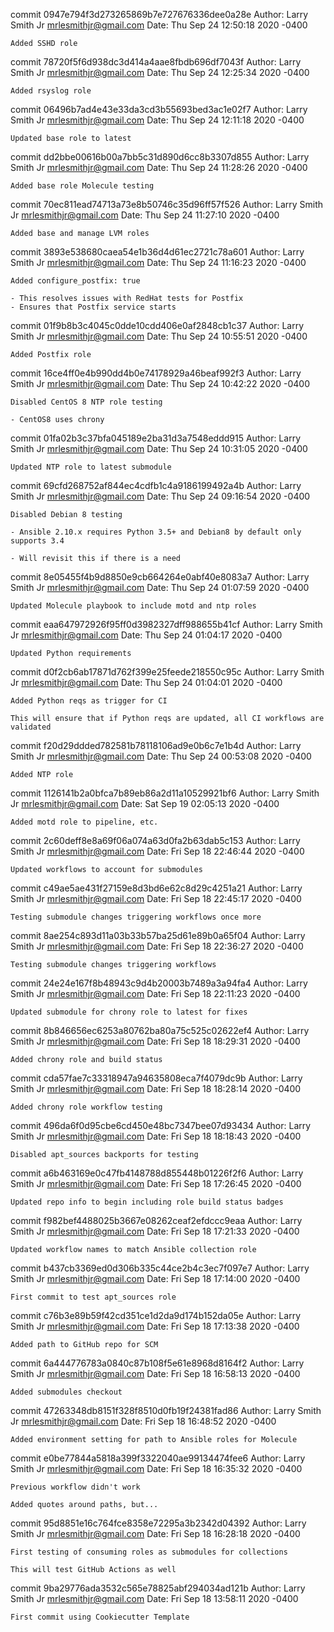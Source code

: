 commit 0947e794f3d273265869b7e727676336dee0a28e
Author: Larry Smith Jr <mrlesmithjr@gmail.com>
Date:   Thu Sep 24 12:50:18 2020 -0400

    Added SSHD role

commit 78720f5f6d938dc3d414a4aae8fbdb696df7043f
Author: Larry Smith Jr <mrlesmithjr@gmail.com>
Date:   Thu Sep 24 12:25:34 2020 -0400

    Added rsyslog role

commit 06496b7ad4e43e33da3cd3b55693bed3ac1e02f7
Author: Larry Smith Jr <mrlesmithjr@gmail.com>
Date:   Thu Sep 24 12:11:18 2020 -0400

    Updated base role to latest

commit dd2bbe00616b00a7bb5c31d890d6cc8b3307d855
Author: Larry Smith Jr <mrlesmithjr@gmail.com>
Date:   Thu Sep 24 11:28:26 2020 -0400

    Added base role Molecule testing

commit 70ec811ead74713a73e8b50746c35d96ff57f526
Author: Larry Smith Jr <mrlesmithjr@gmail.com>
Date:   Thu Sep 24 11:27:10 2020 -0400

    Added base and manage LVM roles

commit 3893e538680caea54e1b36d4d61ec2721c78a601
Author: Larry Smith Jr <mrlesmithjr@gmail.com>
Date:   Thu Sep 24 11:16:23 2020 -0400

    Added configure_postfix: true
    
    - This resolves issues with RedHat tests for Postfix
    - Ensures that Postfix service starts

commit 01f9b8b3c4045c0dde10cdd406e0af2848cb1c37
Author: Larry Smith Jr <mrlesmithjr@gmail.com>
Date:   Thu Sep 24 10:55:51 2020 -0400

    Added Postfix role

commit 16ce4ff0e4b990dd4b0e74178929a46beaf992f3
Author: Larry Smith Jr <mrlesmithjr@gmail.com>
Date:   Thu Sep 24 10:42:22 2020 -0400

    Disabled CentOS 8 NTP role testing
    
    - CentOS8 uses chrony

commit 01fa02b3c37bfa045189e2ba31d3a7548eddd915
Author: Larry Smith Jr <mrlesmithjr@gmail.com>
Date:   Thu Sep 24 10:31:05 2020 -0400

    Updated NTP role to latest submodule

commit 69cfd268752af844ec4cdfb1c4a9186199492a4b
Author: Larry Smith Jr <mrlesmithjr@gmail.com>
Date:   Thu Sep 24 09:16:54 2020 -0400

    Disabled Debian 8 testing
    
    - Ansible 2.10.x requires Python 3.5+ and Debian8 by default only supports 3.4
    
    - Will revisit this if there is a need

commit 8e05455f4b9d8850e9cb664264e0abf40e8083a7
Author: Larry Smith Jr <mrlesmithjr@gmail.com>
Date:   Thu Sep 24 01:07:59 2020 -0400

    Updated Molecule playbook to include motd and ntp roles

commit eaa647972926f95ff0d3982327dff988655b41cf
Author: Larry Smith Jr <mrlesmithjr@gmail.com>
Date:   Thu Sep 24 01:04:17 2020 -0400

    Updated Python requirements

commit d0f2cb6ab17871d762f399e25feede218550c95c
Author: Larry Smith Jr <mrlesmithjr@gmail.com>
Date:   Thu Sep 24 01:04:01 2020 -0400

    Added Python reqs as trigger for CI
    
    This will ensure that if Python reqs are updated, all CI workflows are validated

commit f20d29ddded782581b78118106ad9e0b6c7e1b4d
Author: Larry Smith Jr <mrlesmithjr@gmail.com>
Date:   Thu Sep 24 00:53:08 2020 -0400

    Added NTP role

commit 1126141b2a0bfca7b89eb86a2d11a10529921bf6
Author: Larry Smith Jr <mrlesmithjr@gmail.com>
Date:   Sat Sep 19 02:05:13 2020 -0400

    Added motd role to pipeline, etc.

commit 2c60deff8e8a69f06a074a63d0fa2b63dab5c153
Author: Larry Smith Jr <mrlesmithjr@gmail.com>
Date:   Fri Sep 18 22:46:44 2020 -0400

    Updated workflows to account for submodules

commit c49ae5ae431f27159e8d3bd6e62c8d29c4251a21
Author: Larry Smith Jr <mrlesmithjr@gmail.com>
Date:   Fri Sep 18 22:45:17 2020 -0400

    Testing submodule changes triggering workflows once more

commit 8ae254c893d11a03b33b57ba25d61e89b0a65f04
Author: Larry Smith Jr <mrlesmithjr@gmail.com>
Date:   Fri Sep 18 22:36:27 2020 -0400

    Testing submodule changes triggering workflows

commit 24e24e167f8b48943c9d4b20003b7489a3a94fa4
Author: Larry Smith Jr <mrlesmithjr@gmail.com>
Date:   Fri Sep 18 22:11:23 2020 -0400

    Updated submodule for chrony role to latest for fixes

commit 8b846656ec6253a80762ba80a75c525c02622ef4
Author: Larry Smith Jr <mrlesmithjr@gmail.com>
Date:   Fri Sep 18 18:29:31 2020 -0400

    Added chrony role and build status

commit cda57fae7c33318947a94635808eca7f4079dc9b
Author: Larry Smith Jr <mrlesmithjr@gmail.com>
Date:   Fri Sep 18 18:28:14 2020 -0400

    Added chrony role workflow testing

commit 496da6f0d95cbe6cd450e48bc7347bee07d93434
Author: Larry Smith Jr <mrlesmithjr@gmail.com>
Date:   Fri Sep 18 18:18:43 2020 -0400

    Disabled apt_sources backports for testing

commit a6b463169e0c47fb4148788d855448b01226f2f6
Author: Larry Smith Jr <mrlesmithjr@gmail.com>
Date:   Fri Sep 18 17:26:45 2020 -0400

    Updated repo info to begin including role build status badges

commit f982bef4488025b3667e08262ceaf2efdccc9eaa
Author: Larry Smith Jr <mrlesmithjr@gmail.com>
Date:   Fri Sep 18 17:21:33 2020 -0400

    Updated workflow names to match Ansible collection role

commit b437cb3369ed0d306b335c44ce2b4c3ec7f097e7
Author: Larry Smith Jr <mrlesmithjr@gmail.com>
Date:   Fri Sep 18 17:14:00 2020 -0400

    First commit to test apt_sources role

commit c76b3e89b59f42cd351ce1d2da9d174b152da05e
Author: Larry Smith Jr <mrlesmithjr@gmail.com>
Date:   Fri Sep 18 17:13:38 2020 -0400

    Added path to GitHub repo for SCM

commit 6a444776783a0840c87b108f5e61e8968d8164f2
Author: Larry Smith Jr <mrlesmithjr@gmail.com>
Date:   Fri Sep 18 16:58:13 2020 -0400

    Added submodules checkout

commit 47263348db8151f328f8510d0fb19f24381fad86
Author: Larry Smith Jr <mrlesmithjr@gmail.com>
Date:   Fri Sep 18 16:48:52 2020 -0400

    Added environment setting for path to Ansible roles for Molecule

commit e0be77844a5818a399f3322040ae99134474fee6
Author: Larry Smith Jr <mrlesmithjr@gmail.com>
Date:   Fri Sep 18 16:35:32 2020 -0400

    Previous workflow didn't work
    
    Added quotes around paths, but...

commit 95d8851e16c764fce8358e72295a3b2342d04392
Author: Larry Smith Jr <mrlesmithjr@gmail.com>
Date:   Fri Sep 18 16:28:18 2020 -0400

    First testing of consuming roles as submodules for collections
    
    This will test GitHub Actions as well

commit 9ba29776ada3532c565e78825abf294034ad121b
Author: Larry Smith Jr <mrlesmithjr@gmail.com>
Date:   Fri Sep 18 13:58:11 2020 -0400

    First commit using Cookiecutter Template
